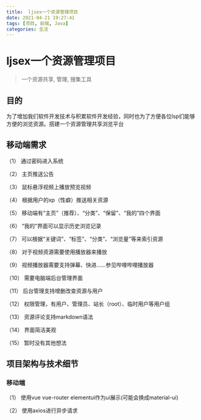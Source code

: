 ```yaml
---
title:  ljsex一个资源管理项目
date: 2021-04-21 19:27:41
tags: [项目, 前端, Java]
categories: 生活
---
```

# ljsex一个资源管理项目

> 一个资源共享, 管理, 搜集工具

## 目的

为了增加我们软件开发技术与积累软件开发经验，同时也为了方便各位lsp们能够方便的浏览资源。搭建一个资源管理共享浏览平台

## 移动端需求

（1） 通过密码进入系统

（2） 主页推送公告

（3） 鼠标悬浮视频上播放预览视频

（4） 根据用户的xp（性癖）推送相关资源

（5） 移动端有“主页”（推荐）、“分类”、“保留”、“我的”四个界面

（6） “我的”界面可以显示历史浏览记录

（7） 可以根据“关键词”、“标签”、“分类”、“浏览量”等来索引资源

（8） 对于视频资源需要使用播放器来播放

（9） 视频播放器需要支持弹幕、快进……参见哔哩哔哩播放器

（10）     需要电脑端后台管理界面

（11）     后台管理支持增删改查资源与用户

（12）     权限管理，有用户、管理员、站长（root）、临时用户等用户组

（13）     资源评论支持markdown语法

（14）     界面简洁美观

（15）     暂时没有其他想法

## 项目架构与技术细节

###   移动端

（1） 使用vue vue-router elementui作为ui展示(可能会换成material-ui)

（2） 使用axios进行异步请求